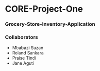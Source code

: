 # CORE-Project-One

### Grocery-Store-Inventory-Application

### Collaborators
- Mbabazi Suzan
- Roland Sankara
- Praise Tindi
- Jane Aguti
